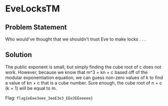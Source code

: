 # EveLocksTM
## Problem Statement
Who would've thought that we shouldn't trust Eve to make locks . . .
## Solution
The public exponent is small, but simply finding the cube root of c does not work. However, because we know that m^3 = kn + c based off of the modular exponentiation equation, we can guess non-zero values of k to find a value of kn + c that is a cube number. Sure enough, the cube root of n + c (k = 1) will be equal to m.

Flag: `flag{eEee3eee_3eeE3e3_EEe3EEeeeee}`
